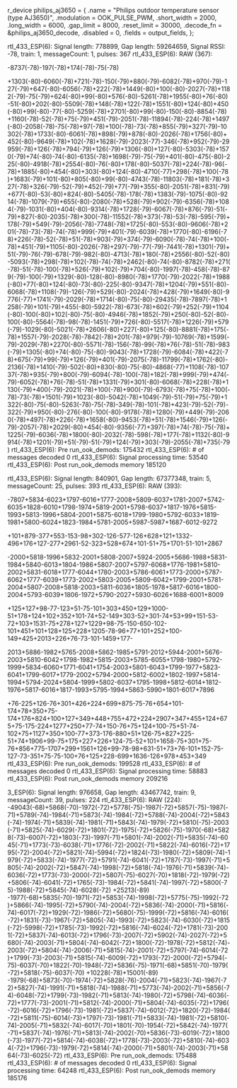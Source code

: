 
r_device philips_aj3650 = {
        .name        = "Philips outdoor temperature sensor (type AJ3650)",
        .modulation  = OOK_PULSE_PWM,
        .short_width = 2000,
        .long_width  = 6000,
        .gap_limit   = 8000,
        .reset_limit = 30000,
        .decode_fn   = &philips_aj3650_decode,
        .disabled    = 0,
        .fields      = output_fields,
};



rtl_433_ESP(6): Signal length: 778899, Gap length: 59264659, Signal RSSI: -78, train: 1, messageCount: 1, pulses: 367
rtl_433_ESP(6): RAW (367): 

-8737(-78)-197(-78)+174(-78)-75(-78)

+1303(-80)-6060(-78)+721(-78)-150(-79)+880(-79)-6082(-78)+970(-79)-127(-79)+647(-80)-6056(-78)+222(-78)+1449(-80)+100(-80)-2027(-78)+1182(-79)-75(-79)+624(-80)+99(-80)+576(-80)-5261(-78)+1955(-80)+76(-80)-51(-80)+202(-80)-5509(-78)+148(-78)+122(-78)+1551(-80)+124(-80)+450(-80)+99(-80)-77(-80)-5259(-78)+2701(-80)+99(-80)-150(-80)-8854(-78)+1160(-78)-52(-78)+75(-79)+451(-79)-2051(-78)-11894(-78)-224(-78)+1497(-80)-2058(-78)-75(-78)+97(-78)+100(-78)-73(-78)+855(-79)+327(-79)-10302(-78)+1733(-80)-6061(-78)+898(-79)+878(-80)-2026(-78)+1756(-80)+452(-80)-9649(-78)+102(-78)+1628(-79)-2023(-77)-346(-78)+952(-79)-29959(-78)+126(-78)+794(-79)+126(-79)+1306(-80)+127(-80)-5303(-78)+1570(-79)+74(-80)-74(-80)-6135(-78)+1698(-79)-75(-79)+401(-80)-475(-80)-225(-80)-4918(-78)+2554(-80)-76(-80)+178(-80)-5037(-78)+224(-78)-96(-78)+1885(-80)+454(-80)+303(-80)+124(-80)-4710(-77)+298(-78)+100(-78)+1683(-79)+101(-80)+805(-80)+99(-80)-4743(-78)-11803(-78)+181(-78)+327(-78)+326(-79)-52(-79)+452(-79)+77(-79)+355(-80)-2051(-78)+831(-79)+677(-80)-53(-80)+824(-80)-5405(-78)-178(-78)+1383(-79)-1075(-80)-9214(-78)-1079(-79)+655(-80)-2080(-78)+528(-79)+902(-79)-6356(-78)+1084(-79)-1031(-80)+404(-80)-9314(-78)+1728(-79)-6067(-78)+876(-79)-51(-79)+827(-80)-2035(-78)+300(-78)-11552(-78)+373(-78)-53(-78)-595(-79)+178(-79)+549(-79)-2056(-78)-7748(-78)+1725(-80)-553(-80)-9606(-78)+201(-78)-73(-78)-74(-78)+999(-79)+401(-79)-6039(-78)+1770(-80)-6196(-78)+226(-78)-52(-78)+51(-78)+903(-79)+374(-79)-6090(-78)-74(-78)+100(-78)+451(-79)+1105(-80)-2026(-78)+297(-79)-77(-79)-7441(-78)+1301(-79)+51(-79)-76(-79)-678(-79)-982(-80)-4713(-78)+180(-78)+2556(-80)-52(-80)-5093(-78)+298(-78)+102(-78)-74(-78)+2462(-80)-74(-80)-8782(-78)+271(-78)-51(-78)-100(-78)+526(-79)+102(-79)+704(-80)-1997(-78)-458(-78)-879(-79)-100(-79)+1329(-80)-128(-80)-8980(-78)+1770(-79)-2022(-78)+1988(-80)+77(-80)+124(-80)-73(-80)-225(-80)-9347(-78)+1204(-79)+551(-80)-6068(-78)+1108(-79)-126(-79)+529(-80)-2024(-78)+428(-79)+1649(-80)-9776(-77)+1741(-79)-2029(-78)+1714(-80)-75(-80)-29435(-78)-7897(-78)+1258(-79)+101(-79)+455(-80)-5922(-78)-673(-78)+602(-79)+252(-79)+1104(-80)-100(-80)+102(-80)-75(-80)-4946(-78)+1852(-79)+250(-80)-52(-80)-100(-80)-5564(-78)-98(-78)-1451(-79)+726(-80)-5517(-78)+1226(-79)+579(-79)-1029(-80)-5021(-78)+2606(-80)+227(-80)+125(-80)-8881(-78)+175(-78)+1557(-79)-2028(-78)-7842(-78)+201(-78)+979(-79)-10769(-78)+1599(-79)-2029(-78)+2270(-80)-5571(-78)-156(-78)-99(-78)+76(-78)-51(-78)-983(-79)+1305(-80)+74(-80)-75(-80)-9043(-78)+1728(-79)-6084(-78)+422(-78)+675(-79)+99(-79)+126(-79)+401(-79)-2075(-78)-11799(-78)+1762(-80)-2136(-78)+1410(-79)-502(-80)+830(-80)-75(-80)-4868(-77)+1108(-78)-10737(-78)+935(-79)+800(-79)-6094(-78)-100(-78)+182(-78)+999(-79)+474(-79)-6052(-78)+76(-78)-51(-78)+1331(-79)+301(-80)-6068(-78)+228(-78)+1130(-79)+400(-79)-2021(-78)+100(-78)+900(-79)-6793(-78)+75(-78)+100(-78)-73(-78)+1501(-79)+1023(-80)-5042(-78)+1049(-79)-51(-79)+75(-79)+1322(-80)-75(-80)-5263(-78)-75(-78)-349(-78)-101(-78)+423(-79)-52(-79)-322(-79)+950(-80)-276(-80)-100(-80)-9178(-78)+1280(-79)+449(-79)-2060(-78)+497(-78)+226(-78)+1658(-80)-9453(-78)+51(-78)+1546(-79)+126(-79)-2057(-78)+2029(-80)+454(-80)-9356(-77)+397(-78)+74(-78)-75(-78)+1225(-79)-6036(-78)+1800(-80)-2032(-78)-598(-78)+177(-78)+1132(-80)-9914(-78)+1201(-79)+51(-79)-51(-79)+124(-79)+303(-79)-2055(-78)+735(-79) 
rtl_433_ESP(6): Pre run_ook_demods: 175432
rtl_433_ESP(6): # of messages decoded 0
rtl_433_ESP(6): Signal processing time: 53540
rtl_433_ESP(6): Post run_ook_demods memory 185120













rtl_433_ESP(6): Signal length: 840901, Gap length: 67377348, train: 5, messageCount: 25, pulses: 393
rtl_433_ESP(6): RAW (393): 

-7807+5834-6023+1797-6016+1777-2008+5809-6037+1781-2007+5742-6035+1828-6010+1798-1974+5819-2001+5798-6037+1817-1976+5815-1993+5813-1996+5804-2001+5875-6018+1799-1980+5792-6033+1819-1981+5800-6024+1823-1984+5781-2005+5987-5987+1687-6012-9272

+101+879-377+553-153-98+302-126-577-126+628+121+1332-496+176+127-277+2961-52-323+528+674+101-51+75+1701-51-101+2867

-2000+5818-1996+5832-2001+5808-2007+5924-2005+5686-1988+5831-1984+5840-6013+1804-1986+5807-2007+5797-6068+1776-1981+5810-2002+5831-6018+1777-6044+1780-2003+5786-6061+1773-2000+5787-6062+1777-6039+1773-2002+5803-2005+5809-6042+1799-2001+5781-2004+5807-2008+5818-2003+5811-6036+1805-1978+5817-6016+1800-2004+5793-6039+1806-1972+5790-2027+5930-6026+1688-6001+8009

+125+127+98-77-123+51-75-101+303+450+129+1000-51+178+124+102+352+101-74+52-149+303-52+301-74+53+99+151-53-72+103+1531-75+278+127+1229+98-75-150-650-102-101+451+101+128+125+228+1205-78-96+77+101+252+100-149+425+2013+226+76-73-101-1459+177-


2013+5886-1982+5765-2008+5862-1985+5791-2012+5944-2001+5676-2003+5810-6042+1798-1982+5815-2003+5785-6055+1798-1980+5792-1999+5834-6060+1771-6041+1754-2003+5801-6043+1799-1977+5823-6041+1799-6017+1779-2002+5794-2000+5812-6002+1802-1997+5814-1994+5794-2024+5804-1999+5802-6037+1795-1998+5812-6014+1812-1976+5817-6016+1817-1993+5795-1994+5863-5990+1801-6017+7896

+76-225+126-76+301+426+224+699+875-75-76+654+101-174+78+350+75-174+176+824+100+127+349+448+755+472+224+2907+347+455+124+675+75-175-224+1277+250+77-74+150-76+75+124+100-75+51-74-102+75+1127+350+100-77+373-176-880+51+126-75+827+225-51+74+1906+99-75+175+227+226+124-75-52+101+1658-75+301+75-76+856+775-1707+299+1561+126+99-78-98+631-51+73+76-101+152-75-127-73-351+75-75-100+76+125+228-699+1636-126+978+453+349 
rtl_433_ESP(6): Pre run_ook_demods: 199528
rtl_433_ESP(6): # of messages decoded 0
rtl_433_ESP(6): Signal processing time: 58883
rtl_433_ESP(6): Post run_ook_demods memory 209216

3_ESP(6): Signal length: 976658, Gap length: 43467742, train: 9, messageCount: 39, pulses: 224
rtl_433_ESP(6): RAW (224): 
-49043(-68)+5868(-70)-1972(-72)+5778(-75)-1987(-72)+5857(-75)-1987(-71)+5789(-74)-1984(-71)+5873(-74)-1984(-72)+5788(-74)-2004(-72)+5843(-74)-1974(-71)+5839(-74)-1981(-71)+5843(-74)-1979(-72)+5810(-75)-2003(-71)+5825(-74)-6029(-72)+1801(-72)-1975(-72)+5826(-75)-1970(-68)+5828(-73)-6007(-72)+1803(-73)-1997(-71)+5801(-74)-2002(-71)+5835(-74)-6045(-71)+1773(-73)-6038(-71)+1776(-72)-2002(-71)+5822(-74)-6016(-72)+1795(-72)-2004(-72)+5821(-74)-5994(-72)+1824(-73)-1980(-72)+5809(-74)-1979(-72)+5833(-74)-1977(-72)+5791(-74)-6041(-72)+1787(-73)-1997(-71)+5805(-74)-2002(-72)+5847(-74)-1998(-72)+5818(-74)-1976(-71)+5839(-74)-6036(-72)+1773(-73)-2000(-72)+5807(-75)-6027(-70)+1818(-72)-1979(-72)+5806(-74)-6041(-72)+1765(-73)-1984(-72)+5841(-74)-1997(-72)+5800(-75)-1988(-72)+5845(-74)-6028(-72)
+25213(-89)
-1977(-68)+5835(-70)-1971(-72)+5853(-74)-1998(-72)+5775(-75)-1992(-72)+5866(-74)-1995(-72)+5790(-74)-2004(-72)+5836(-74)-2000(-71)+5816(-74)-6017(-72)+1929(-72)-1986(-72)+5680(-75)-1999(-72)+5816(-74)-6016(-72)+1831(-73)-1967(-72)+5805(-74)-1993(-72)+5823(-74)-6030(-72)+1815(-72)-5998(-72)+1785(-73)-1992(-72)+5816(-74)-6024(-72)+1781(-73)-2001(-72)+5837(-74)-6013(-72)+1796(-73)-2007(-72)+5902(-74)-2027(-72)+5680(-74)-2003(-71)+5804(-74)-6042(-72)+1800(-72)-1978(-72)+5812(-74)-2003(-72)+5804(-74)-2006(-71)+5815(-74)-2001(-72)+5797(-74)-6014(-72)+1799(-73)-2003(-71)+5815(-74)-6009(-72)+1793(-72)-2000(-72)+5794(-75)-6037(-70)+1822(-70)-1948(-72)+5836(-75)-1971(-68)+5851(-70)-1979(-72)+5818(-75)-6037(-70)
+10228(-78)+15001(-89)
-1979(-68)+5873(-70)-1974(-72)+5828(-76)-2004(-71)+5823(-74)-1967(-72)+5827(-74)-1991(-71)+5818(-74)-1988(-71)+5773(-74)-2002(-71)+5856(-74)-6048(-72)+1799(-73)-1982(-71)+5813(-74)-1980(-72)+5798(-74)-6036(-72)+1777(-73)-2001(-71)+5812(-74)-2000(-71)+5804(-74)-6035(-72)+1796(-72)-6016(-72)+1796(-73)-1981(-72)+5837(-74)-6012(-72)+1820(-72)-1984(-72)+5811(-75)-6014(-73)+1797(-73)-1981(-71)+5833(-74)-1981(-72)+5810(-74)-2005(-71)+5832(-74)-6017(-70)+1801(-70)-1954(-72)+5842(-74)-1977(-71)+5837(-74)-1976(-71)+5813(-74)-2002(-70)+5836(-73)-6019(-72)+1800(-73)-1977(-72)+5814(-74)-6038(-72)+1778(-73)-2003(-72)+5810(-74)-6034(-72)+1796(-73)-1979(-72)+5814(-74)-2000(-71)+5801(-74)-2003(-71)+5864(-73)-6025(-72) 
rtl_433_ESP(6): Pre run_ook_demods: 175488
rtl_433_ESP(6): # of messages decoded 0
rtl_433_ESP(6): Signal processing time: 64248
rtl_433_ESP(6): Post run_ook_demods memory 185176